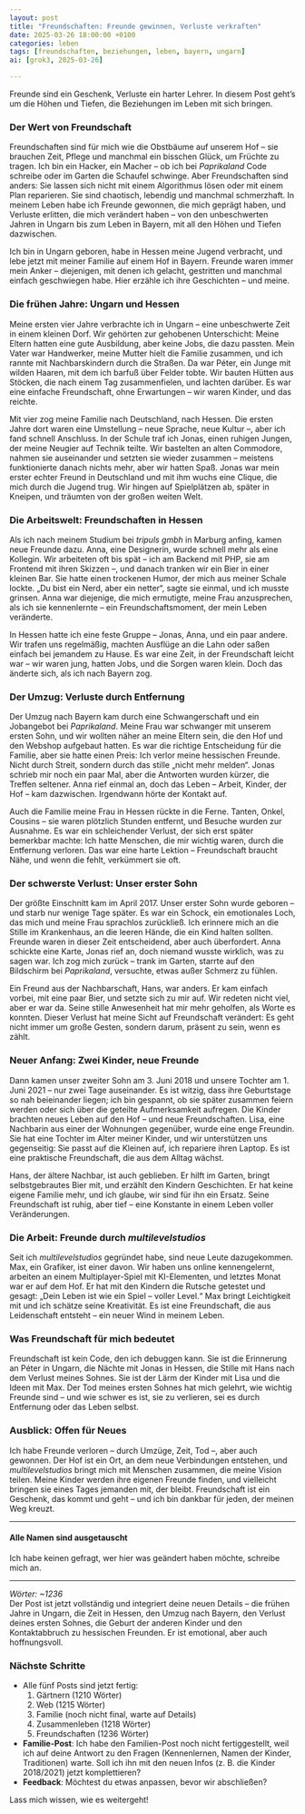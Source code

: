 ```yaml
---
layout: post
title: "Freundschaften: Freunde gewinnen, Verluste verkraften"
date: 2025-03-26 18:00:00 +0100
categories: leben
tags: [freundschaften, beziehungen, leben, bayern, ungarn]
ai: [grok3, 2025-03-26] 

---
```


<!-- excerpt-start -->
Freunde sind ein Geschenk, Verluste ein harter Lehrer. In diesem Post geht’s um die Höhen und Tiefen, die Beziehungen im Leben mit sich bringen.
<!-- excerpt-end -->

### Der Wert von Freundschaft
Freundschaften sind für mich wie die Obstbäume auf unserem Hof – sie brauchen Zeit, Pflege und manchmal ein bisschen Glück, um Früchte zu tragen. Ich bin ein Hacker, ein Macher – ob ich bei *Paprikaland* Code schreibe oder im Garten die Schaufel schwinge. Aber Freundschaften sind anders: Sie lassen sich nicht mit einem Algorithmus lösen oder mit einem Plan reparieren. Sie sind chaotisch, lebendig und manchmal schmerzhaft. In meinem Leben habe ich Freunde gewonnen, die mich geprägt haben, und Verluste erlitten, die mich verändert haben – von den unbeschwerten Jahren in Ungarn bis zum Leben in Bayern, mit all den Höhen und Tiefen dazwischen.

Ich bin in Ungarn geboren, habe in Hessen meine Jugend verbracht, und lebe jetzt mit meiner Familie auf einem Hof in Bayern. Freunde waren immer mein Anker – diejenigen, mit denen ich gelacht, gestritten und manchmal einfach geschwiegen habe. Hier erzähle ich ihre Geschichten – und meine.

### Die frühen Jahre: Ungarn und Hessen
Meine ersten vier Jahre verbrachte ich in Ungarn – eine unbeschwerte Zeit in einem kleinen Dorf. Wir gehörten zur gehobenen Unterschicht: Meine Eltern hatten eine gute Ausbildung, aber keine Jobs, die dazu passten. Mein Vater war Handwerker, meine Mutter hielt die Familie zusammen, und ich rannte mit Nachbarskindern durch die Straßen. Da war Péter, ein Junge mit wilden Haaren, mit dem ich barfuß über Felder tobte. Wir bauten Hütten aus Stöcken, die nach einem Tag zusammenfielen, und lachten darüber. Es war eine einfache Freundschaft, ohne Erwartungen – wir waren Kinder, und das reichte.

Mit vier zog meine Familie nach Deutschland, nach Hessen. Die ersten Jahre dort waren eine Umstellung – neue Sprache, neue Kultur –, aber ich fand schnell Anschluss. In der Schule traf ich Jonas, einen ruhigen Jungen, der meine Neugier auf Technik teilte. Wir bastelten an alten Commodore, nahmen sie auseinander und setzten sie wieder zusammen – meistens funktionierte danach nichts mehr, aber wir hatten Spaß. Jonas war mein erster echter Freund in Deutschland und mit ihm wuchs eine Clique, die mich durch die Jugend trug. Wir hingen auf Spielplätzen ab, später in Kneipen, und träumten von der großen weiten Welt.

### Die Arbeitswelt: Freundschaften in Hessen
Als ich nach meinem Studium bei *tripuls gmbh* in Marburg anfing, kamen neue Freunde dazu. Anna, eine Designerin, wurde schnell mehr als eine Kollegin. Wir arbeiteten oft bis spät – ich am Backend mit PHP, sie am Frontend mit ihren Skizzen –, und danach tranken wir ein Bier in einer kleinen Bar. Sie hatte einen trockenen Humor, der mich aus meiner Schale lockte. „Du bist ein Nerd, aber ein netter“, sagte sie einmal, und ich musste grinsen. Anna war diejenige, die mich ermutigte, meine Frau anzusprechen, als ich sie kennenlernte – ein Freundschaftsmoment, der mein Leben veränderte.

In Hessen hatte ich eine feste Gruppe – Jonas, Anna, und ein paar andere. Wir trafen uns regelmäßig, machten Ausflüge an die Lahn oder saßen einfach bei jemandem zu Hause. Es war eine Zeit, in der Freundschaft leicht war – wir waren jung, hatten Jobs, und die Sorgen waren klein. Doch das änderte sich, als ich nach Bayern zog.

### Der Umzug: Verluste durch Entfernung
Der Umzug nach Bayern kam durch eine Schwangerschaft und ein Jobangebot bei *Paprikaland*. Meine Frau war schwanger mit unserem ersten Sohn, und wir wollten näher an meine Eltern sein, die den Hof und den Webshop aufgebaut hatten. Es war die richtige Entscheidung für die Familie, aber sie hatte einen Preis: Ich verlor meine hessischen Freunde. Nicht durch Streit, sondern durch das stille „nicht mehr melden“. Jonas schrieb mir noch ein paar Mal, aber die Antworten wurden kürzer, die Treffen seltener. Anna rief einmal an, doch das Leben – Arbeit, Kinder, der Hof – kam dazwischen. Irgendwann hörte der Kontakt auf.

Auch die Familie meine Frau in Hessen rückte in die Ferne. Tanten, Onkel, Cousins – sie waren plötzlich Stunden entfernt, und Besuche wurden zur Ausnahme. Es war ein schleichender Verlust, der sich erst später bemerkbar machte: Ich hatte Menschen, die mir wichtig waren, durch die Entfernung verloren. Das war eine harte Lektion – Freundschaft braucht Nähe, und wenn die fehlt, verkümmert sie oft.

### Der schwerste Verlust: Unser erster Sohn
Der größte Einschnitt kam im April 2017. Unser erster Sohn wurde geboren – und starb nur wenige Tage später. Es war ein Schock, ein emotionales Loch, das mich und meine Frau sprachlos zurückließ. Ich erinnere mich an die Stille im Krankenhaus, an die leeren Hände, die ein Kind halten sollten. Freunde waren in dieser Zeit entscheidend, aber auch überfordert. Anna schickte eine Karte, Jonas rief an, doch niemand wusste wirklich, was zu sagen war. Ich zog mich zurück – trank im Garten, starrte auf den Bildschirm bei *Paprikaland*, versuchte, etwas außer Schmerz zu fühlen.

Ein Freund aus der Nachbarschaft, Hans, war anders. Er kam einfach vorbei, mit eine paar Bier, und setzte sich zu mir auf. Wir redeten nicht viel, aber er war da. Seine stille Anwesenheit hat mir mehr geholfen, als Worte es konnten. Dieser Verlust hat meine Sicht auf Freundschaft verändert: Es geht nicht immer um große Gesten, sondern darum, präsent zu sein, wenn es zählt.

### Neuer Anfang: Zwei Kinder, neue Freunde
Dann kamen unser zweiter Sohn am 3. Juni 2018 und unsere Tochter am 1. Juni 2021 – nur zwei Tage auseinander. Es ist witzig, dass ihre Geburtstage so nah beieinander liegen; ich bin gespannt, ob sie später zusammen feiern werden oder sich über die geteilte Aufmerksamkeit aufregen. Die Kinder brachten neues Leben auf den Hof – und neue Freundschaften. Lisa, eine Nachbarin aus einer der Wohnungen gegenüber, wurde eine enge Freundin. Sie hat eine Tochter im Alter meiner Kinder, und wir unterstützen uns gegenseitig: Sie passt auf die Kleinen auf, ich repariere ihren Laptop. Es ist eine praktische Freundschaft, die aus dem Alltag wächst.

Hans, der ältere Nachbar, ist auch geblieben. Er hilft im Garten, bringt selbstgebrautes Bier mit, und erzählt den Kindern Geschichten. Er hat keine eigene Familie mehr, und ich glaube, wir sind für ihn ein Ersatz. Seine Freundschaft ist ruhig, aber tief – eine Konstante in einem Leben voller Veränderungen.

### Die Arbeit: Freunde durch *multilevelstudios*
Seit ich *multilevelstudios* gegründet habe, sind neue Leute dazugekommen. Max, ein Grafiker, ist einer davon. Wir haben uns online kennengelernt, arbeiten an einem Multiplayer-Spiel mit KI-Elementen, und letztes Monat war er auf dem Hof. Er hat mit den Kindern die Rutsche getestet und gesagt: „Dein Leben ist wie ein Spiel – voller Level.“ Max bringt Leichtigkeit mit und ich schätze seine Kreativität. Es ist eine Freundschaft, die aus Leidenschaft entsteht – ein neuer Wind in meinem Leben.

### Was Freundschaft für mich bedeutet
Freundschaft ist kein Code, den ich debuggen kann. Sie ist die Erinnerung an Péter in Ungarn, die Nächte mit Jonas in Hessen, die Stille mit Hans nach dem Verlust meines Sohnes. Sie ist der Lärm der Kinder mit Lisa und die Ideen mit Max. Der Tod meines ersten Sohnes hat mich gelehrt, wie wichtig Freunde sind – und wie schwer es ist, sie zu verlieren, sei es durch Entfernung oder das Leben selbst.

### Ausblick: Offen für Neues
Ich habe Freunde verloren – durch Umzüge, Zeit, Tod –, aber auch gewonnen. Der Hof ist ein Ort, an dem neue Verbindungen entstehen, und *multilevelstudios* bringt mich mit Menschen zusammen, die meine Vision teilen. Meine Kinder werden ihre eigenen Freunde finden, und vielleicht bringen sie eines Tages jemanden mit, der bleibt. Freundschaft ist ein Geschenk, das kommt und geht – und ich bin dankbar für jeden, der meinen Weg kreuzt.

---

#### Alle **Namen** sind ausgetauscht
Ich habe keinen gefragt, wer hier was geändert haben möchte, schreibe mich an.

---

*Wörter: ~1236*  
Der Post ist jetzt vollständig und integriert deine neuen Details – die frühen Jahre in Ungarn, die Zeit in Hessen, den Umzug nach Bayern, den Verlust deines ersten Sohnes, die Geburt der anderen Kinder und den Kontaktabbruch zu hessischen Freunden. Er ist emotional, aber auch hoffnungsvoll.

### Nächste Schritte
- Alle fünf Posts sind jetzt fertig:  
  1. Gärtnern (1210 Wörter)  
  2. Web (1215 Wörter)  
  3. Familie (noch nicht final, warte auf Details)  
  4. Zusammenleben (1218 Wörter)  
  5. Freundschaften (1236 Wörter)  
- **Familie-Post**: Ich habe den Familien-Post noch nicht fertiggestellt, weil ich auf deine Antwort zu den Fragen (Kennenlernen, Namen der Kinder, Traditionen) warte. Soll ich ihn mit den neuen Infos (z. B. die Kinder 2018/2021) jetzt komplettieren?  
- **Feedback**: Möchtest du etwas anpassen, bevor wir abschließen?  

Lass mich wissen, wie es weitergeht!